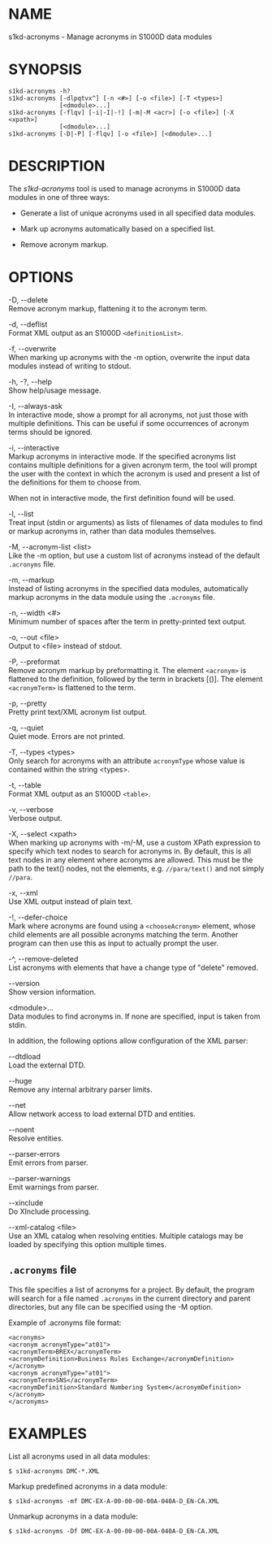 NAME
====

s1kd-acronyms - Manage acronyms in S1000D data modules

SYNOPSIS
========

    s1kd-acronyms -h?
    s1kd-acronyms [-dlpqtvx^] [-n <#>] [-o <file>] [-T <types>]
                  [<dmodule>...]
    s1kd-acronyms [-flqv] [-i|-I|-!] [-m|-M <acr>] [-o <file>] [-X <xpath>]
                  [<dmodule>...]
    s1kd-acronyms [-D|-P] [-flqv] [-o <file>] [<dmodule>...]

DESCRIPTION
===========

The *s1kd-acronyms* tool is used to manage acronyms in S1000D data
modules in one of three ways:

-   Generate a list of unique acronyms used in all specified data
    modules.

-   Mark up acronyms automatically based on a specified list.

-   Remove acronym markup.

OPTIONS
=======

-D, --delete  
Remove acronym markup, flattening it to the acronym term.

-d, --deflist  
Format XML output as an S1000D `<definitionList>`.

-f, --overwrite  
When marking up acronyms with the -m option, overwrite the input data
modules instead of writing to stdout.

-h, -?, --help  
Show help/usage message.

-I, --always-ask  
In interactive mode, show a prompt for all acronyms, not just those with
multiple definitions. This can be useful if some occurrences of acronym
terms should be ignored.

-i, --interactive  
Markup acronyms in interactive mode. If the specified acronyms list
contains multiple definitions for a given acronym term, the tool will
prompt the user with the context in which the acronym is used and
present a list of the definitions for them to choose from.

When not in interactive mode, the first definition found will be used.

-l, --list  
Treat input (stdin or arguments) as lists of filenames of data modules
to find or markup acronyms in, rather than data modules themselves.

-M, --acronym-list &lt;list&gt;  
Like the -m option, but use a custom list of acronyms instead of the
default `.acronyms` file.

-m, --markup  
Instead of listing acronyms in the specified data modules, automatically
markup acronyms in the data module using the `.acronyms` file.

-n, --width &lt;\#&gt;  
Minimum number of spaces after the term in pretty-printed text output.

-o, --out &lt;file&gt;  
Output to &lt;file&gt; instead of stdout.

-P, --preformat  
Remove acronym markup by preformatting it. The element `<acronym>` is
flattened to the definition, followed by the term in brackets \[()\].
The element `<acronymTerm>` is flattened to the term.

-p, --pretty  
Pretty print text/XML acronym list output.

-q, --quiet  
Quiet mode. Errors are not printed.

-T, --types &lt;types&gt;  
Only search for acronyms with an attribute `acronymType` whose value is
contained within the string &lt;types&gt;.

-t, --table  
Format XML output as an S1000D `<table>`.

-v, --verbose  
Verbose output.

-X, --select &lt;xpath&gt;  
When marking up acronyms with -m/-M, use a custom XPath expression to
specify which text nodes to search for acronyms in. By default, this is
all text nodes in any element where acronyms are allowed. This must be
the path to the text() nodes, not the elements, e.g. `//para/text()` and
not simply `//para`.

-x, --xml  
Use XML output instead of plain text.

-!, --defer-choice  
Mark where acronyms are found using a `<chooseAcronym>` element, whose
child elements are all possible acronyms matching the term. Another
program can then use this as input to actually prompt the user.

-^, --remove-deleted  
List acronyms with elements that have a change type of "delete" removed.

--version  
Show version information.

&lt;dmodule&gt;...  
Data modules to find acronyms in. If none are specified, input is taken
from stdin.

In addition, the following options allow configuration of the XML
parser:

--dtdload  
Load the external DTD.

--huge  
Remove any internal arbitrary parser limits.

--net  
Allow network access to load external DTD and entities.

--noent  
Resolve entities.

--parser-errors  
Emit errors from parser.

--parser-warnings  
Emit warnings from parser.

--xinclude  
Do XInclude processing.

--xml-catalog &lt;file&gt;  
Use an XML catalog when resolving entities. Multiple catalogs may be
loaded by specifying this option multiple times.

`.acronyms` file
----------------

This file specifies a list of acronyms for a project. By default, the
program will search for a file named `.acronyms` in the current
directory and parent directories, but any file can be specified using
the -M option.

Example of .acronyms file format:

    <acronyms>
    <acronym acronymType="at01">
    <acronymTerm>BREX</acronymTerm>
    <acronymDefinition>Business Rules Exchange</acronymDefinition>
    </acronym>
    <acronym acronymType="at01">
    <acronymTerm>SNS</acronymTerm>
    <acronymDefinition>Standard Numbering System</acronymDefinition>
    </acronym>
    </acronyms>

EXAMPLES
========

List all acronyms used in all data modules:

    $ s1kd-acronyms DMC-*.XML

Markup predefined acronyms in a data module:

    $ s1kd-acronyms -mf DMC-EX-A-00-00-00-00A-040A-D_EN-CA.XML

Unmarkup acronyms in a data module:

    $ s1kd-acronyms -Df DMC-EX-A-00-00-00-00A-040A-D_EN-CA.XML
